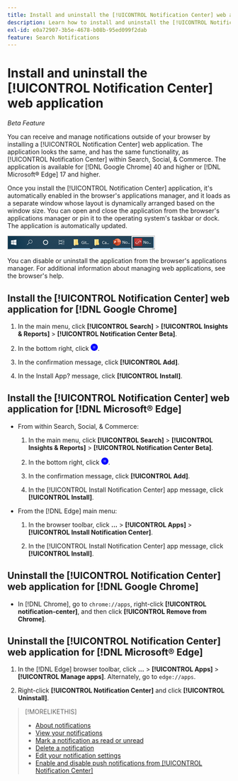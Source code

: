 ```yaml
---
title: Install and uninstall the [!UICONTROL Notification Center] web application
description: Learn how to install and uninstall the [!UICONTROL Notification Center] web application.
exl-id: e0a72907-3b5e-4678-b08b-95ed099f2dab
feature: Search Notifications
---
```

# Install and uninstall the [!UICONTROL Notification Center] web application

*Beta Feature*

You can receive and manage notifications outside of your browser by installing a [!UICONTROL Notification Center] web application. The application looks the same, and has the same functionality, as [!UICONTROL Notification Center] within Search, Social, & Commerce. The application is available for [!DNL Google Chrome] 40 and higher or [!DNL Microsoft® Edge] 17 and higher.

Once you install the [!UICONTROL Notification Center] application, it's automatically enabled in the browser's applications manager, and it loads as a separate window whose layout is dynamically arranged based on the window size. You can open and close the application from the browser's applications manager or pin it to the operating system's taskbar or dock. The application is automatically updated.

![Notification Center icon in Microsoft® Windows taskbar](/help/search-social-commerce/assets/windows-taskbar.png "Notification Center icon in Microsoft® Windows taskbar")

You can disable or uninstall the application from the browser's applications manager. For additional information about managing web applications, see the browser's help.

## Install the [!UICONTROL Notification Center] web application for [!DNL Google Chrome]

1. In the main menu, click **[!UICONTROL Search]** > **[!UICONTROL Insights & Reports]** > **[!UICONTROL Notification Center Beta]**.

1. In the bottom right, click ![Install Notification Center web app](/help/search-social-commerce/assets/notifications-install-app.png "Install Notification Center web app").

1. In the confirmation message, click **[!UICONTROL Add]**.

1. In the Install App? message, click **[!UICONTROL Install]**.

## Install the [!UICONTROL Notification Center] web application for [!DNL Microsoft® Edge]

* From within Search, Social, & Commerce:

   1. In the main menu, click **[!UICONTROL Search]** > **[!UICONTROL Insights & Reports]** > **[!UICONTROL Notification Center Beta]**.
   
   1. In the bottom right, click ![Install Notification Center web app](/help/search-social-commerce/assets/notifications-install-app.png "Install Notification Center web app").
   
   1. In the confirmation message, click **[!UICONTROL Add]**.
   
   1. In the [!UICONTROL Install Notification Center] app message, click **[!UICONTROL Install]**.

* From the [!DNL Edge] main menu:
   
   1. In the browser toolbar, click **...** > **[!UICONTROL Apps]** > **[!UICONTROL Install Notification Center]**.
   
   1. In the [!UICONTROL Install Notification Center] app message, click **[!UICONTROL Install]**.

## Uninstall the [!UICONTROL Notification Center] web application for [!DNL Google Chrome]

* In [!DNL Chrome], go to `chrome://apps`, right-click **[!UICONTROL notification-center]**, and then click **[!UICONTROL Remove from Chrome]**.

## Uninstall the [!UICONTROL Notification Center] web application for [!DNL Microsoft® Edge]

1. In the [!DNL Edge] browser toolbar, click **...** > **[!UICONTROL Apps]** > **[!UICONTROL Manage apps]**. Alternately, go to `edge://apps`.

1. Right-click **[!UICONTROL Notification Center]** and click **[!UICONTROL Uninstall]**.

>[!MORELIKETHIS]
>
>* [About notifications](/help/search-social-commerce/notifications/notification-about.md)
>* [View your notifications](notification-view.md)
>* [Mark a notification as read or unread](notification-mark-read-unread.md)
>* [Delete a notification](notification-delete.md)
>* [Edit your notification settings](notification-edit.md)
>* [Enable and disable push notifications from [!UICONTROL Notification Center]](notifications-push-enable-disable.md)
